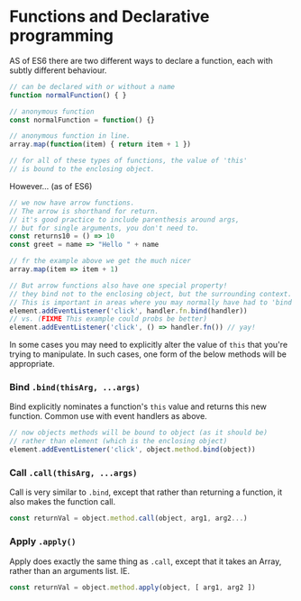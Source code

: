 # Functions and Declarative programming

AS of ES6 there are two different ways to declare a function,
each with subtly different behaviour.

```js
// can be declared with or without a name
function normalFunction() { }

// anonymous function
const normalFunction = function() {}

// anonymous function in line.
array.map(function(item) { return item + 1 })

// for all of these types of functions, the value of 'this'
// is bound to the enclosing object.
```

However... (as of ES6)

```js
// we now have arrow functions.
// The arrow is shorthand for return.
// it's good practice to include parenthesis around args,
// but for single arguments, you don't need to.
const returns10 = () => 10
const greet = name => "Hello " + name

// fr the example above we get the much nicer
array.map(item => item + 1)

// But arrow functions also have one special property!
// they bind not to the enclosing object, but the surrounding context.
// This is important in areas where you may normally have had to 'bind' a fn.
element.addEventListener('click', handler.fn.bind(handler))
// vs. (FIXME This example could probs be better)
element.addEventListener('click', () => handler.fn()) // yay!
```

In some cases you may need to explicitly alter the value of `this`
that you're trying to manipulate. In such cases, one form of the below methods
will be appropriate.

### Bind `.bind(thisArg, ...args)`
Bind explicitly nominates a function's `this` value and
returns this new function. Common use with event handlers as above.

```js
// now objects methods will be bound to object (as it should be)
// rather than element (which is the enclosing object)
element.addEventListener('click', object.method.bind(object))
```

### Call `.call(thisArg, ...args)`
Call is very similar to `.bind`, except that rather than returning a function,
it also makes the function call.

```js
const returnVal = object.method.call(object, arg1, arg2...)
```

### Apply `.apply()`
Apply does exactly the same thing as `.call`, except that it takes an Array,
rather than an arguments list. IE.

```js
const returnVal = object.method.apply(object, [ arg1, arg2 ])
```
